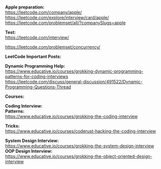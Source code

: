 **Apple preparation:** <br>
https://leetcode.com/company/apple/ <br>
https://leetcode.com/explore/interview/card/apple/ <br>
https://leetcode.com/problemset/all/?companySlugs=apple <br>

**Test:** <br>
https://leetcode.com/interview/ <br>

https://leetcode.com/problemset/concurrency/ <br>

**LeetCode Important Posts:** <br>

**Dynamic Programming Help:** <br>
https://www.educative.io/courses/grokking-dynamic-programming-patterns-for-coding-interviews <br>
https://leetcode.com/discuss/general-discussion/491522/Dynamic-Programming-Questions-Thread <br>

**Courses:** <br>

**Coding Interview:** <br>
**Patterns:** <br>
https://www.educative.io/courses/grokking-the-coding-interview <br>

**Tricks:** <br>
https://www.educative.io/courses/coderust-hacking-the-coding-interview <br>

**System Design Interview:** <br>
https://www.educative.io/courses/grokking-the-system-design-interview <br>
**OOP Design Interview:** <br>
https://www.educative.io/courses/grokking-the-object-oriented-design-interview <br>
